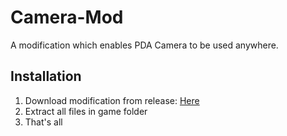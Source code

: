 # Camera-Mod
A modification which enables PDA Camera to be used anywhere.

## Installation
1. Download modification from release: [Here](https://github.com/SDmodding/Camera-Mod/releases/download/v1.0/Camera.Mod.rar)
2. Extract all files in game folder
3. That's all
